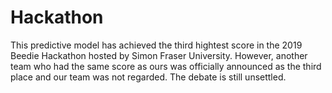 # Hackathon


This predictive model has achieved the third hightest score in the 2019 Beedie Hackathon hosted by Simon Fraser University. 
However, another team who had the same score as ours was officially announced as the third place and our team was not regarded.
The debate is still unsettled.
